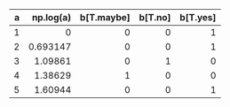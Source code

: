 |   a |   np.log(a) |   b[T.maybe] |   b[T.no] |   b[T.yes] |
|----:|------------:|-------------:|----------:|-----------:|
|   1 |    0        |            0 |         0 |          1 |
|   2 |    0.693147 |            0 |         0 |          1 |
|   3 |    1.09861  |            0 |         1 |          0 |
|   4 |    1.38629  |            1 |         0 |          0 |
|   5 |    1.60944  |            0 |         0 |          1 |
